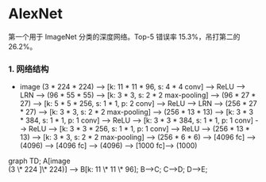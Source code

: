 # AlexNet

第一个用于 ImageNet 分类的深度网络。Top-5 错误率 15.3%，吊打第二的 26.2%。

### 1. 网络结构

- image (3 \* 224 \* 224) --> [k: 11 \* 11 \* 96, s: 4 \* 4 conv] --> ReLU --> LRN --> (96 \* 55 \* 55) --> [k: 3 \* 3, s: 2 \* 2 max-pooling] --> (96 \* 27 \* 27) --> [k: 5 \* 5 \* 256, s: 1 \* 1, p: 2 conv] --> ReLU --> LRN --> (256 \* 27 \* 27) --> [k: 3 \* 3, s: 2 \* 2 max-pooling] --> (256 \* 13 \* 13) --> [k: 3 \* 3 \* 384, s: 1 \* 1, p: 1 conv] --> ReLU --> [k: 3 \* 3 \* 384, s: 1 \* 1, p: 1 conv] --> ReLU --> [k: 3 \* 3 \* 256, s: 1 \* 1, p: 1 conv] --> ReLU --> (256 \* 13 \* 13) --> [k: 3 \* 3, s: 2 \* 2 max-pooling] --> (256 \* 6 \* 6) --> [4096 fc] --> (4096) --> [4096 fc] --> (4096) --> [1000 fc]--> (1000)

<div class="mermaid">
graph TD;
A[image<br />(3 \* 224 ]\* 224)] --> B[k: 11 \* 11 \* 96];
B-->C;
C-->D;
D-->E;
</div>